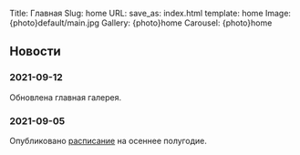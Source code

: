 Title: Главная
Slug: home
URL:
save_as: index.html
template: home
Image: {photo}default/main.jpg
Gallery: {photo}home
Carousel: {photo}home

## Новости

### 2021-09-12
Обновлена главная галерея.

### 2021-09-05
Опубликовано [расписание]({filename}./schedule.md) на осеннее полугодие.

